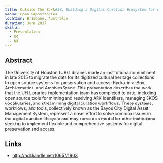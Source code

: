 ```yaml
---
title: Outside The Box&#58; Building a Digital Curation Ecosystem for Preservation and Access
venue: Open Repositories
location: Brisbane, Australia
duration: June 2017
skills:
  - Presentation
  - OR
  - UH
---
```


Abstract
-------

The University of Houston (UH) Libraries made an institutional commitment in late 2015 to migrate the data for its digitized cultural heritage collections to open source systems for preservation and access: Hydra-in-a-Box, Archivematica, and ArchivesSpace. This presentation describes the work that the UH Libraries implementation team has completed to date, including open source tools for minting and resolving ARK identifiers, managing SKOS vocabularies, and streamlining digital curation workflows. These systems, workflows, and tools, collectively known as the Bayou City Digital Asset Management System, represent a novel effort to solve common issues in the digital curation lifecycle and may serve as a model for other institutions seeking to implement flexible and comprehensive systems for digital preservation and access.


Links
----------

* <http://hdl.handle.net/10657/1903>
